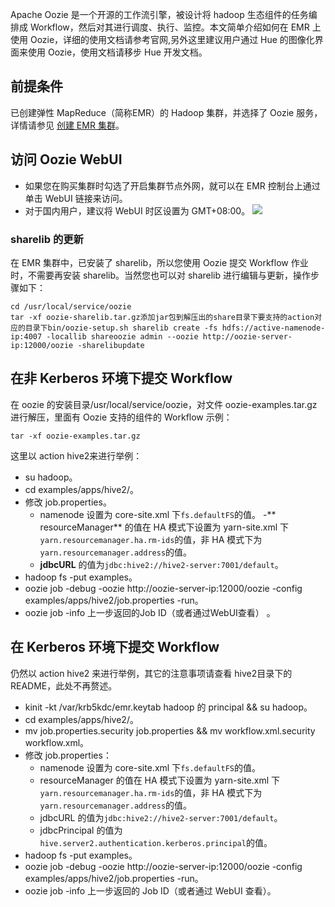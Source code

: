 ﻿Apache Oozie 是一个开源的工作流引擎，被设计将 hadoop 生态组件的任务编排成 Workflow，然后对其进行调度、执行、监控。本文简单介绍如何在 EMR 上使用 Oozie，详细的使用文档请参考官网,另外这里建议用户通过 Hue 的图像化界面来使用 Oozie，使用文档请移步 Hue 开发文档。
## 前提条件
已创建弹性 MapReduce（简称EMR）的 Hadoop 集群，并选择了 Oozie 服务，详情请参见 [创建 EMR 集群](https://cloud.tencent.com/document/product/589/10981)。

## 访问 Oozie WebUI
- 如果您在购买集群时勾选了开启集群节点外网，就可以在 EMR 控制台上通过单击 WebUI 链接来访问。
- 对于国内用户，建议将 WebUI 时区设置为 GMT+08:00。
![](https://qcloudimg.tencent-cloud.cn/raw/205fb90fb72f9f7befae72668e755b75.png)

### sharelib 的更新
在 EMR 集群中，已安装了 sharelib，所以您使用 Oozie 提交 Workflow 作业时，不需要再安装 sharelib。当然您也可以对 sharelib 进行编辑与更新，操作步骤如下：
```
cd /usr/local/service/oozie
tar -xf oozie-sharelib.tar.gz添加jar包到解压出的share目录下要支持的action对应的目录下bin/oozie-setup.sh sharelib create -fs hdfs://active-namenode-ip:4007 -locallib shareoozie admin --oozie http://oozie-server-ip:12000/oozie -sharelibupdate
```

## 在非 Kerberos 环境下提交 Workflow
在 oozie 的安装目录/usr/local/service/oozie，对文件 oozie-examples.tar.gz 进行解压，里面有 Oozie 支持的组件的 Workflow 示例：
```
tar -xf oozie-examples.tar.gz
```
这里以 action hive2来进行举例：
- su hadoop。
- cd examples/apps/hive2/。
- 修改 job.properties。
	- namenode 设置为 core-site.xml 下`fs.defaultFS`的值。
	-** resourceManager** 的值在 HA 模式下设置为 yarn-site.xml 下`yarn.resourcemanager.ha.rm-ids`的值，非 HA 模式下为`yarn.resourcemanager.address`的值。
	- **jdbcURL** 的值为`jdbc:hive2://hive2-server:7001/default`。
- hadoop fs -put examples。
- oozie job -debug -oozie http://oozie-server-ip:12000/oozie -config examples/apps/hive2/job.properties -run。
- oozie job -info 上一步返回的Job ID（或者通过WebUI查看） 。

## 在 Kerberos 环境下提交 Workflow
仍然以 action hive2 来进行举例，其它的注意事项请查看 hive2目录下的 README，此处不再赘述。
- kinit -kt /var/krb5kdc/emr.keytab hadoop 的 principal && su hadoop。
- cd examples/apps/hive2/。
- mv job.properties.security job.properties && mv workflow.xml.security workflow.xml。
- 修改 job.properties：
	- namenode 设置为 core-site.xml 下`fs.defaultFS`的值。
	- resourceManager 的值在 HA 模式下设置为 yarn-site.xml 下`yarn.resourcemanager.ha.rm-ids`的值，非 HA 模式下为`yarn.resourcemanager.address`的值。
	- jdbcURL 的值为`jdbc:hive2://hive2-server:7001/default`。
	- jdbcPrincipal 的值为`hive.server2.authentication.kerberos.principal`的值。
- hadoop fs -put examples。
- oozie job -debug -oozie http://oozie-server-ip:12000/oozie -config examples/apps/hive2/job.properties -run。
- oozie job -info 上一步返回的 Job ID（或者通过 WebUI 查看）。
